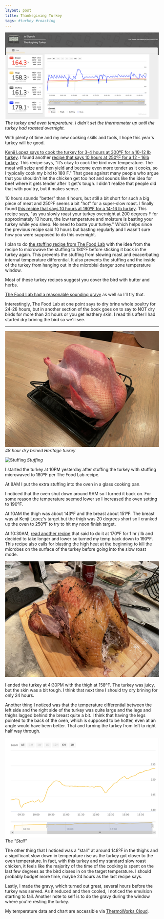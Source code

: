```yaml
---
layout: post
title: Thanksgiving Turkey
tags: #turkey #roasting
---
```

![Turkey temperature](/images/turkey-temperature.png)
*The turkey and oven temperature. I didn't set the thermometer up until the turkey had roasted overnight.*

With plenty of time and my new cooking skills and tools, I hope this year's turkey will be good.

[Kenji Lopez says to cook the turkey for 3-4 hours at 300ºF for a 10-12 lb turkey](https://www.seriouseats.com/recipes/2014/11/the-best-simple-roast-turkey-gravy-recipe.html). I found another [recipe that says 10 hours at 250ºF for a 12 - 16lb turkey](https://nourishedkitchen.com/slow-roast-turkey/). This recipe says, "It’s okay to cook the bird over temperature. The meat will seize and then yield and become even more tender as it cooks, so I typically cook my bird to 180 F." That goes against many people who argue that you shouldn't let the chicken get too hot and sounds like the idea for beef where it gets tender after it get's tough. I didn't realize that people did that with poultry, but it makes sense.

10 hours sounds "better" than 4 hours, but still a bit short for such a big piece of meat and 250ºF seems a bit "hot" for a super-slow roast. I finally found [this recipe that says 10 hours at 180ºF for a 14-16 lb turkey](https://dinnerthendessert.com/how-to-cook-a-turkey-overnight/). This recipe says, "as you slowly roast your turkey overnight at 200 degrees F for approximately 10 hours, the low temperature and moisture is basting your turkey while you sleep.  No need to baste your turkey." Which helps since the previous recipe said 10 hours but basting regularly and I wasn't sure how you were supposed to do this overnight.

I plan to do [the stuffing recipe from The Food Lab](https://www.seriouseats.com/recipes/2010/11/classic-sage-and-sausage-stuffing-or-dressing-recipe.html) with the idea from the recipe to microwave the stuffing to 180ºF before sticking it back in the turkey again. This prevents the stuffing from slowing roast and exacerbating internal temperature differential. It also prevents the stuffing and the inside of the turkey from hanging out in the microbial danger zone temperature window.

Most of these turkey recipes suggest you cover the bird with butter and herbs.

[The Food Lab had a reasonable sounding gravy](https://www.seriouseats.com/recipes/2016/11/the-best-turkey-gravy-recipe.html) as well so I'll try that.

Interestingly, The Food Lab at one point says to dry brine whole poultry for 24-28 hours, but in another section of the book goes on to say to NOT dry birds for more than 24 hours or you get leathery skin. I read this after I had started dry brining the bird so we'll see.

---

![Brined Turkey](/images/brined-turkey.jpeg)
*48 hour dry brined Heritage turkey*

![Stuffing](/images/stuffing.jpeg)
*Stuffing*

I started the turkey at 10PM yesterday after stuffing the turkey with stuffing microwaved to 180ºF per The Food Lab recipe.

At 8AM I put the extra stuffing into the oven in a glass cooking pan.

I noticed that the oven shut down around 9AM so I turned it back on. For some reason the temperature seemed lower so I increased the oven setting to 190ºF.

At 10AM the thigh was about 143ºF and the breast about 151ºF. The breast was at Kenji Lopez's target but the thigh was 20 degrees short so I cranked up the oven to 250ºF to try to hit my noon finish target.

At 10:30AM, [read another recipe](https://www.splendidtable.org/story/2013/11/21/this-year-roast-the-turkey-while-you-sleep) that said to do it at 170ºF for 1 hr / lb and decided to take longer and lower so turned my temp back down to 190ºF. This recipe also calls for blasting the high heat at the beginning to kill the microbes on the surface of the turkey before going into the slow roast mode.

![Finished Turkey](/images/finished-turkey.jpeg)

I ended the turkey at 4:30PM with the thigh at 158ºF. The turkey was juicy, but the skin was a bit tough. I think that next time I should try dry brining for only 24 hours.

Another thing I noticed was that the temperature differential between the left side and the right side of the turkey was quite large and the legs and thighs lagged behind the breast quite a bit. I think that having the legs pointed to the back of the oven, which is supposed to be hotter, even at an angle would have been better. That and turning the turkey from left to right half way through.

![The Stall](/images/the-stall.png)
*The "Stall"*

The other thing that I noticed was a "stall" at around 148ºF in the thighs and a significant slow down in temperature rise as the turkey got closer to the oven temperature. In fact, with this turkey and my standard slow roast chicken, it feels like the majority of the time of the cooking is spent on the last few degrees as the bird closes in on the target temperature. I should probably budget more time, maybe 24 hours as the last recipe says.

Lastly, I made the gravy, which turned out great, several hours before the turkey was served. As it reduced and then cooled, I noticed the emulsion starting to fail. Another note to self is to do the gravy during the window where you're resting the turkey.

My temperature data and chart are accessible via [ThermoWorks Cloud](
https://cloud.thermoworks.com:/shared/xKdNhKKpGyhGyA93ZG3S).